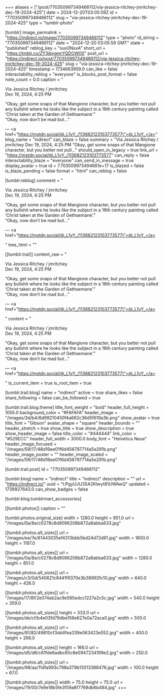+++
aliases = ["/post/770350997349466112/via-jessica-ritchey-jmritchey-dec-19-2024-425"]
date = 2024-12-20T03:05:59Z
id = "770350997349466112"
slug = "via-jessica-ritchey-jmritchey-dec-19-2024-425"
type = "tumblr-photo"

[tumblr]
image_permalink = "https://indirect.io/image/770350997349466112"
type = "photo"
id_string = "770350997349466112"
date = "2024-12-20 03:05:59 GMT"
state = "published"
reblog_key = "suo0NsxA"
short_url = "https://tmblr.co/ZY3jbygmrYQDOW00"
post_url = "https://indirect.io/post/770350997349466112/via-jessica-ritchey-jmritchey-dec-19-2024-425"
slug = "via-jessica-ritchey-jmritchey-dec-19-2024-425"
timestamp = 1734663959.0
can_like = false
interactability_reblog = "everyone"
is_blocks_post_format = false
note_count = 0.0
caption = "<p>Via Jessica Ritchey / jmritchey<br/>Dec 19, 2024, 4:25 PM</p><p>&ldquo;Okay, get some snaps of that Mangione character, but you better not pull any bullshit where he looks like the subject in a 16th century painting called &lsquo;Christ taken at the Garden of Gethsemane&rsquo;.&rdquo; <br/>&ldquo;Okay, now don&rsquo;t be mad but&hellip;&rdquo;</p> — <a href=\"https://mstdn.social/@_L1vY_/113682123103773577\">@_L1vY_</a>"
blog_name = "indirect"
can_blaze = false
summary = "Via Jessica Ritchey / jmritchey Dec 19, 2024, 4:25 PM \"Okay, get some snaps of that Mangione character, but you better not pull..."
should_open_in_legacy = true
link_url = "https://mstdn.social/@_L1vY_/113682123103773577"
can_reply = false
interactability_blaze = "everyone"
can_send_in_message = true
display_avatar = true
id = 7.703509973494661e+17
is_blazed = false
is_blaze_pending = false
format = "html"
can_reblog = false

[tumblr.reblog]
comment = "<p><p>Via Jessica Ritchey / jmritchey<br>Dec 19, 2024, 4:25 PM</p><p>“Okay, get some snaps of that Mangione character, but you better not pull any bullshit where he looks like the subject in a 16th century painting called ‘Christ taken at the Garden of Gethsemane’.” <br>“Okay, now don’t be mad but…”</p> — <a href=\"https://mstdn.social/@_L1vY_/113682123103773577\">@_L1vY_</a></p>"
tree_html = ""

[[tumblr.trail]]
content_raw = "<p><p>Via Jessica Ritchey / jmritchey<br>Dec 19, 2024, 4:25 PM</p><p>“Okay, get some snaps of that Mangione character, but you better not pull any bullshit where he looks like the subject in a 16th century painting called ‘Christ taken at the Garden of Gethsemane’.” <br>“Okay, now don’t be mad but…”</p> — <a href=\"https://mstdn.social/@_L1vY_/113682123103773577\">@_L1vY_</a></p>"
content = "<p><p>Via Jessica Ritchey / jmritchey<br />Dec 19, 2024, 4:25 PM</p><p>&ldquo;Okay, get some snaps of that Mangione character, but you better not pull any bullshit where he looks like the subject in a 16th century painting called &lsquo;Christ taken at the Garden of Gethsemane&rsquo;.&rdquo; <br />&ldquo;Okay, now don&rsquo;t be mad but&hellip;&rdquo;</p> &mdash; <a href=\"https://mstdn.social/@_L1vY_/113682123103773577\">@_L1vY_</a></p>"
is_current_item = true
is_root_item = true

[tumblr.trail.blog]
name = "indirect"
active = true
share_likes = false
share_following = false
can_be_followed = true

[tumblr.trail.blog.theme]
title_font_weight = "bold"
header_full_height = 1055.0
background_color = "#FAFAFA"
header_image = "/images/3d/b4/6d99210450f4a662c36d5f619a3b.png"
show_avatar = true
title_font = "Gibson"
avatar_shape = "square"
header_bounds = ""
header_stretch = true
show_title = true
show_description = true
show_header_image = false
title_color = "#444444"
link_color = "#529ECC"
header_full_width = 3000.0
body_font = "Helvetica Neue"
header_image_focused = "/images/59/17/48d16ee01f6d456797714a5e291b.png"
header_image_poster = ""
header_image_scaled = "/images/59/17/48d16ee01f6d456797714a5e291b.png"

[tumblr.trail.post]
id = "770350997349466112"

[tumblr.blog]
name = "indirect"
title = "indirect"
description = ""
url = "https://indirect.io/"
uuid = "t:PgyUJU3SA2Klwyt81UWAwQ"
updated = 1739927643.0
can_show_badges = false

[tumblr.blog.tumblrmart_accessories]

[[tumblr.photos]]
caption = ""

[tumblr.photos.original_size]
width = 1280.0
height = 851.0
url = "/images/0a/8e/c0278c8d9096208b872a8abba633.jpg"

[[tumblr.photos.alt_sizes]]
url = "/images/ee/7e/61443035ef4313bbb5bd24d72d91.jpg"
width = 1800.0
height = 1197.0

[[tumblr.photos.alt_sizes]]
url = "/images/0a/8e/c0278c8d9096208b872a8abba633.jpg"
width = 1280.0
height = 851.0

[[tumblr.photos.alt_sizes]]
url = "/images/c3/0d/540621c8441f9370e3b38992fc10.jpg"
width = 640.0
height = 426.0

[[tumblr.photos.alt_sizes]]
url = "/images/17/8f/2e074ab2ac9e595edcc1227a2c5c.jpg"
width = 540.0
height = 359.0

[[tumblr.photos.alt_sizes]]
height = 333.0
url = "/images/de/cf/b4e03fd79dbe158e627e0a72aca0.jpg"
width = 500.0

[[tumblr.photos.alt_sizes]]
url = "/images/91/82/49810cf3dd4fea339e063423e552.jpg"
width = 400.0
height = 266.0

[[tumblr.photos.alt_sizes]]
height = 166.0
url = "/images/d5/d6/c61fde6adbc65c8e0947234199e2.jpg"
width = 250.0

[[tumblr.photos.alt_sizes]]
url = "/images/98/aa/11dfa993c798a379b13013388476.jpg"
width = 100.0
height = 67.0

[[tumblr.photos.alt_sizes]]
width = 75.0
height = 75.0
url = "/images/79/00/7e9e18b5fe3f59a8f7768db6b484.jpg"
+++
